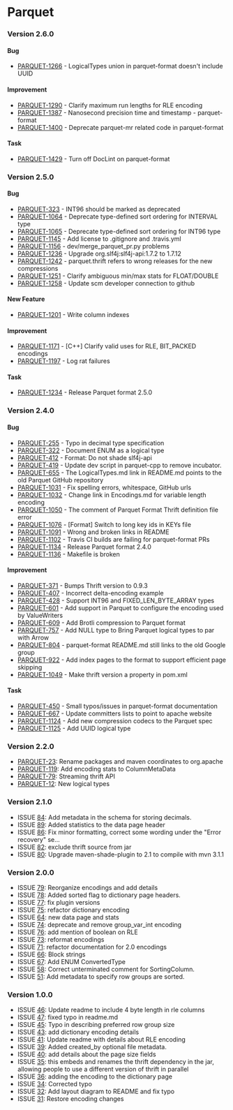 <!--
  - Licensed to the Apache Software Foundation (ASF) under one
  - or more contributor license agreements.  See the NOTICE file
  - distributed with this work for additional information
  - regarding copyright ownership.  The ASF licenses this file
  - to you under the Apache License, Version 2.0 (the
  - "License"); you may not use this file except in compliance
  - with the License.  You may obtain a copy of the License at
  -
  -   http://www.apache.org/licenses/LICENSE-2.0
  -
  - Unless required by applicable law or agreed to in writing,
  - software distributed under the License is distributed on an
  - "AS IS" BASIS, WITHOUT WARRANTIES OR CONDITIONS OF ANY
  - KIND, either express or implied.  See the License for the
  - specific language governing permissions and limitations
  - under the License.
  -->

# Parquet #

### Version 2.6.0 ###

#### Bug

*   [PARQUET-1266](https://issues.apache.org/jira/browse/PARQUET-1266) - LogicalTypes union in parquet-format doesn't include UUID

#### Improvement

*   [PARQUET-1290](https://issues.apache.org/jira/browse/PARQUET-1290) - Clarify maximum run lengths for RLE encoding
*   [PARQUET-1387](https://issues.apache.org/jira/browse/PARQUET-1387) - Nanosecond precision time and timestamp - parquet-format
*   [PARQUET-1400](https://issues.apache.org/jira/browse/PARQUET-1400) - Deprecate parquet-mr related code in parquet-format

#### Task

*   [PARQUET-1429](https://issues.apache.org/jira/browse/PARQUET-1429) - Turn off DocLint on parquet-format

### Version 2.5.0 ###

#### Bug

*   [PARQUET-323](https://issues.apache.org/jira/browse/PARQUET-323) - INT96 should be marked as deprecated
*   [PARQUET-1064](https://issues.apache.org/jira/browse/PARQUET-1064) - Deprecate type-defined sort ordering for INTERVAL type
*   [PARQUET-1065](https://issues.apache.org/jira/browse/PARQUET-1065) - Deprecate type-defined sort ordering for INT96 type
*   [PARQUET-1145](https://issues.apache.org/jira/browse/PARQUET-1145) - Add license to .gitignore and .travis.yml
*   [PARQUET-1156](https://issues.apache.org/jira/browse/PARQUET-1156) - dev/merge\_parquet\_pr.py problems
*   [PARQUET-1236](https://issues.apache.org/jira/browse/PARQUET-1236) - Upgrade org.slf4j:slf4j-api:1.7.2 to 1.7.12
*   [PARQUET-1242](https://issues.apache.org/jira/browse/PARQUET-1242) - parquet.thrift refers to wrong releases for the new compressions
*   [PARQUET-1251](https://issues.apache.org/jira/browse/PARQUET-1251) - Clarify ambiguous min/max stats for FLOAT/DOUBLE
*   [PARQUET-1258](https://issues.apache.org/jira/browse/PARQUET-1258) - Update scm developer connection to github

#### New Feature

*   [PARQUET-1201](https://issues.apache.org/jira/browse/PARQUET-1201)  - Write column indexes

#### Improvement

*   [PARQUET-1171](https://issues.apache.org/jira/browse/PARQUET-1171) - \[C++\] Clarify valid uses for RLE, BIT_PACKED encodings
*   [PARQUET-1197](https://issues.apache.org/jira/browse/PARQUET-1197) - Log rat failures

#### Task

*   [PARQUET-1234](https://issues.apache.org/jira/browse/PARQUET-1234) - Release Parquet format 2.5.0

### Version 2.4.0 ###

#### Bug

*   [PARQUET-255](https://issues.apache.org/jira/browse/PARQUET-255) - Typo in decimal type specification
*   [PARQUET-322](https://issues.apache.org/jira/browse/PARQUET-322) - Document ENUM as a logical type
*   [PARQUET-412](https://issues.apache.org/jira/browse/PARQUET-412) - Format: Do not shade slf4j-api
*   [PARQUET-419](https://issues.apache.org/jira/browse/PARQUET-419) - Update dev script in parquet-cpp to remove incubator.
*   [PARQUET-655](https://issues.apache.org/jira/browse/PARQUET-655) - The LogicalTypes.md link in README.md points to the old Parquet GitHub repository
*   [PARQUET-1031](https://issues.apache.org/jira/browse/PARQUET-1031) - Fix spelling errors, whitespace, GitHub urls
*   [PARQUET-1032](https://issues.apache.org/jira/browse/PARQUET-1032) - Change link in Encodings.md for variable length encoding
*   [PARQUET-1050](https://issues.apache.org/jira/browse/PARQUET-1050) - The comment of Parquet Format Thrift definition file error
*   [PARQUET-1076](https://issues.apache.org/jira/browse/PARQUET-1076) - [Format] Switch to long key ids in KEYs file
*   [PARQUET-1091](https://issues.apache.org/jira/browse/PARQUET-1091) - Wrong and broken links in README
*   [PARQUET-1102](https://issues.apache.org/jira/browse/PARQUET-1102) - Travis CI builds are failing for parquet-format PRs
*   [PARQUET-1134](https://issues.apache.org/jira/browse/PARQUET-1134) - Release Parquet format 2.4.0
*   [PARQUET-1136](https://issues.apache.org/jira/browse/PARQUET-1136) - Makefile is broken

#### Improvement

*   [PARQUET-371](https://issues.apache.org/jira/browse/PARQUET-371) - Bumps Thrift version to 0.9.3
*   [PARQUET-407](https://issues.apache.org/jira/browse/PARQUET-407) - Incorrect delta-encoding example
*   [PARQUET-428](https://issues.apache.org/jira/browse/PARQUET-428) - Support INT96 and FIXED_LEN_BYTE_ARRAY types
*   [PARQUET-601](https://issues.apache.org/jira/browse/PARQUET-601) - Add support in Parquet to configure the encoding used by ValueWriters
*   [PARQUET-609](https://issues.apache.org/jira/browse/PARQUET-609) - Add Brotli compression to Parquet format
*   [PARQUET-757](https://issues.apache.org/jira/browse/PARQUET-757) - Add NULL type to Bring Parquet logical types to par with Arrow
*   [PARQUET-804](https://issues.apache.org/jira/browse/PARQUET-804) - parquet-format README.md still links to the old Google group
*   [PARQUET-922](https://issues.apache.org/jira/browse/PARQUET-922) - Add index pages to the format to support efficient page skipping
*   [PARQUET-1049](https://issues.apache.org/jira/browse/PARQUET-1049) - Make thrift version a property in pom.xml

#### Task

*   [PARQUET-450](https://issues.apache.org/jira/browse/PARQUET-450) - Small typos/issues in parquet-format documentation
*   [PARQUET-667](https://issues.apache.org/jira/browse/PARQUET-667) - Update committers lists to point to apache website
*   [PARQUET-1124](https://issues.apache.org/jira/browse/PARQUET-1124) - Add new compression codecs to the Parquet spec
*   [PARQUET-1125](https://issues.apache.org/jira/browse/PARQUET-1125) - Add UUID logical type

### Version 2.2.0 ###

* [PARQUET-23](https://issues.apache.org/jira/browse/PARQUET-23): Rename packages and maven coordinates to org.apache
* [PARQUET-119](https://issues.apache.org/jira/browse/PARQUET-119): Add encoding stats to ColumnMetaData
* [PARQUET-79](https://issues.apache.org/jira/browse/PARQUET-79): Streaming thrift API
* [PARQUET-12](https://issues.apache.org/jira/browse/PARQUET-12): New logical types

### Version 2.1.0 ###
* ISSUE [84](https://github.com/Parquet/parquet-format/pull/84): Add metadata in the schema for storing decimals.
* ISSUE [89](https://github.com/Parquet/parquet-format/pull/89): Added statistics to the data page header
* ISSUE [86](https://github.com/Parquet/parquet-format/pull/86): Fix minor formatting, correct some wording under the "Error recovery" se...
* ISSUE [82](https://github.com/Parquet/parquet-format/pull/82): exclude thrift source from jar
* ISSUE [80](https://github.com/Parquet/parquet-format/pull/80): Upgrade maven-shade-plugin to 2.1 to compile with mvn 3.1.1

### Version 2.0.0 ###
* ISSUE [79](https://github.com/Parquet/parquet-format/pull/79): Reorganize encodings and add details
* ISSUE [78](https://github.com/Parquet/parquet-format/pull/78): Added sorted flag to dictionary page headers.
* ISSUE [77](https://github.com/Parquet/parquet-format/pull/77): fix plugin versions
* ISSUE [75](https://github.com/Parquet/parquet-format/pull/75): refactor dictionary encoding
* ISSUE [64](https://github.com/Parquet/parquet-format/pull/64): new data page and stats
* ISSUE [74](https://github.com/Parquet/parquet-format/pull/74): deprecate and remove group_var_int encoding
* ISSUE [76](https://github.com/Parquet/parquet-format/pull/76): add mention of boolean on RLE
* ISSUE [73](https://github.com/Parquet/parquet-format/pull/73): reformat encodings
* ISSUE [71](https://github.com/Parquet/parquet-format/pull/71): refactor documentation for 2.0 encodings
* ISSUE [66](https://github.com/Parquet/parquet-format/pull/66): Block strings
* ISSUE [67](https://github.com/Parquet/parquet-format/pull/67): Add ENUM ConvertedType
* ISSUE [58](https://github.com/Parquet/parquet-format/pull/58): Correct unterminated comment for SortingColumn.
* ISSUE [51](https://github.com/Parquet/parquet-format/pull/51): Add metadata to specify row groups are sorted.

### Version 1.0.0 ###
* ISSUE [46](https://github.com/Parquet/parquet-format/pull/46): Update readme to include 4 byte length in rle columns
* ISSUE [47](https://github.com/Parquet/parquet-format/pull/47): fixed typo in readme.md
* ISSUE [45](https://github.com/Parquet/parquet-format/pull/45): Typo in describing preferred row group size
* ISSUE [43](https://github.com/Parquet/parquet-format/pull/43): add dictionary encoding details
* ISSUE [41](https://github.com/Parquet/parquet-format/pull/41): Update readme with details about RLE encoding
* ISSUE [39](https://github.com/Parquet/parquet-format/pull/39): Added created_by optional file metadata.
* ISSUE [40](https://github.com/Parquet/parquet-format/pull/40): add details about the page size fields
* ISSUE [35](https://github.com/Parquet/parquet-format/pull/35): this embeds and renames the thrift dependency in the jar, allowing people to use a different version of thrift in parallel
* ISSUE [36](https://github.com/Parquet/parquet-format/pull/36): adding the encoding to the dictionary page
* ISSUE [34](https://github.com/Parquet/parquet-format/pull/34): Corrected typo
* ISSUE [32](https://github.com/Parquet/parquet-format/pull/32): Add layout diagram to README and fix typo
* ISSUE [31](https://github.com/Parquet/parquet-format/pull/31): Restore encoding changes
